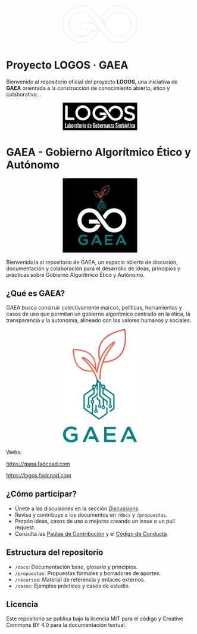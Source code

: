 <p align="center">
  <img src="assets/logos/logo-logos-horizontal.png" alt="LOGOS" width="200"/>
</p>

# Proyecto LOGOS · GAEA

Bienvenido al repositorio oficial del proyecto **LOGOS**, una iniciativa de **GAEA** orientada a la construcción de conocimiento abierto, ético y colaborativo...

<p align="center">
  <img src="assets/logos/isologo-logos.png" alt="GAEA" width="200"/>
</p>

# GAEA - Gobierno Algorítmico Ético y Autónomo

<p align="center">
  <img src="assets/logos/logo-gaea.png" alt="GAEA" width="200"/>
</p>

Bienvenido/a al repositorio de GAEA, un espacio abierto de discusión, documentación y colaboración para el desarrollo de ideas, principios y prácticas sobre Gobierno Algorítmico Ético y Autónomo.

## ¿Qué es GAEA?

GAEA busca construir colectivamente marcos, políticas, herramientas y casos de uso que permitan un gobierno algorítmico centrado en la ética, la transparencia y la autonomía, alineado con los valores humanos y sociales.

<p align="center">
  <img src="assets/logos/_logo-gaea.png" alt="LOGOS · GAEA" width="200"/>
</p>


Webs:

https://gaea.fadcoad.com

https://logos.fadcoad.com

## ¿Cómo participar?

- Únete a las discusiones en la sección [Discussions](../../discussions).
- Revisa y contribuye a los documentos en `/docs` y `/propuestas`.
- Propón ideas, casos de uso o mejoras creando un issue o un pull request.
- Consulta las [Pautas de Contribución](CONTRIBUTING.md) y el [Código de Conducta](CODE_OF_CONDUCT.md).

## Estructura del repositorio

- `/docs`: Documentación base, glosario y principios.
- `/propuestas`: Propuestas formales y borradores de aportes.
- `/recursos`: Material de referencia y enlaces externos.
- `/casos`: Ejemplos prácticos y casos de estudio.

## Licencia

Este repositorio se publica bajo la licencia MIT para el código y Creative Commons BY 4.0 para la documentación textual.
